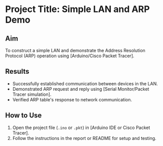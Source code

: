 # Project Title: Simple LAN and ARP Demo

## **Aim**
To construct a simple LAN and demonstrate the Address Resolution Protocol (ARP) operation using [Arduino/Cisco Packet Tracer].

## **Results**
- Successfully established communication between devices in the LAN.
- Demonstrated ARP request and reply using [Serial Monitor/Packet Tracer simulation].
- Verified ARP table's response to network communication.

## **How to Use**
1. Open the project file (`.ino` or `.pkt`) in [Arduino IDE or Cisco Packet Tracer].
2. Follow the instructions in the report or README for setup and testing.

